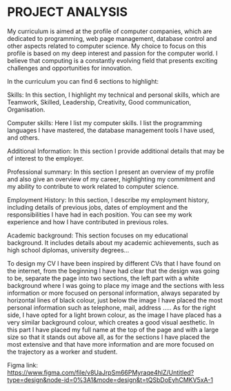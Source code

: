 # PROJECT ANALYSIS
My curriculum is aimed at the profile of computer companies, which are dedicated to programming, web page management, database control and other aspects related to computer science. My choice to focus on this profile is based on my deep interest and passion for the computer world. I believe that computing is a constantly evolving field that presents exciting challenges and opportunities for innovation.

In the curriculum you can find 6 sections to highlight:
 
Skills: In this section, I highlight my technical and personal skills, which are Teamwork, Skilled, Leadership, Creativity, Good communication, Organisation.

Computer skills: Here I list my computer skills. I list the programming languages I have mastered, the database management tools I have used, and others.

Additional Information: In this section I provide additional details that may be of interest to the employer.

Professional summary: In this section I present an overview of my profile and also give an overview of my career, highlighting my commitment and my ability to contribute to work related to computer science.

Employment History: In this section, I describe my employment history, including details of previous jobs, dates of employment and the responsibilities I have had in each position. You can see my work experience and how I have contributed in previous roles.

Academic background: This section focuses on my educational background. It includes details about my academic achievements, such as high school diplomas, university degrees…

To design my CV I have been inspired by different CVs that I have found on the internet, from the beginning I have had clear that the design was going to be, separate the page into two sections, the left part with a white background where I was going to place my image and the sections with less information or more focused on personal information, always separated by horizontal lines of black colour, just below the image I have placed the most personal information such as telephone, mail, address ..... As for the right side, I have opted for a light brown colour, as the image I have placed has a very similar background colour, which creates a good visual aesthetic. In this part I have placed my full name at the top of the page and with a large size so that it stands out above all, as for the sections I have placed the most extensive and that have more information and are more focused on the trajectory as a worker and student.

 Figma link: https://www.figma.com/file/v8UaJrpSm66PMyraqe4hlZ/Untitled?type=design&node-id=0%3A1&mode=design&t=tQSbDoEyhCMKV5xA-1
